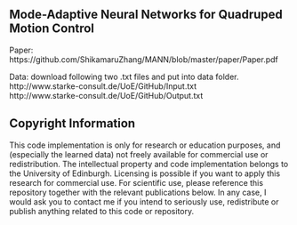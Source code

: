 
Mode-Adaptive Neural Networks for Quadruped Motion Control
------------
<p>
Paper: https://github.com/ShikamaruZhang/MANN/blob/master/paper/Paper.pdf
</p>

<p>
Data: download following two .txt files and put into data folder.<br />
http://www.starke-consult.de/UoE/GitHub/Input.txt <br />
http://www.starke-consult.de/UoE/GitHub/Output.txt <br />
</p>

Copyright Information
------------
This code implementation is only for research or education purposes, and (especially the learned data) not freely available for commercial use or redistribution. The intellectual property and code implementation belongs to the University of Edinburgh. Licensing is possible if you want to apply this research for commercial use. For scientific use, please reference this repository together with the relevant publications below. In any case, I would ask you to contact me if you intend to seriously use, redistribute or publish anything related to this code or repository.
